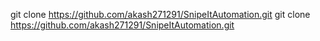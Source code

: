 git clone https://github.com/akash271291/SnipeItAutomation.git
git clone https://github.com/akash271291/SnipeItAutomation.git